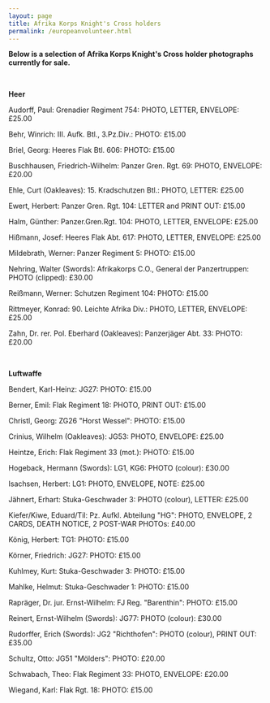 ```yaml
---
layout: page
title: Afrika Korps Knight's Cross holders
permalink: /europeanvolunteer.html
---
```


<div id="europeanvolunteer">

  
<p><b>Below is a selection of Afrika Korps Knight's Cross holder photographs currently for sale.</b></p>
<br />
<p><b><centre>Heer</centre></b></p>
<p>Audorff,	Paul: Grenadier Regiment 754:	PHOTO, LETTER, ENVELOPE: £25.00</p>
<p>Behr,	Winrich: III. Aufk. Btl., 3.Pz.Div.: 	PHOTO:	£15.00</p>
<p>Briel,	Georg: Heeres Flak Btl. 606:	PHOTO: £15.00</p>
<p>Buschhausen,	Friedrich-Wilhelm: Panzer Gren. Rgt. 69:	PHOTO, ENVELOPE:	£20.00</p>
<p>Ehle,	Curt	(Oakleaves): 15. Kradschutzen Btl.:	PHOTO, LETTER:	£25.00</p>
<p>Ewert,	Herbert: Panzer Gren. Rgt. 104: LETTER and PRINT OUT:	£15.00</p>
<p>Halm,	Günther: Panzer.Gren.Rgt. 104: PHOTO, LETTER, ENVELOPE:	£25.00</p>
<p>Hißmann,	Josef: Heeres Flak Abt. 617:	PHOTO, LETTER, ENVELOPE:	£25.00</p>
<p>Mildebrath,	Werner:	Panzer Regiment 5:	PHOTO:	£15.00</p>
<p>Nehring,	Walter (Swords): Afrikakorps C.O., General der Panzertruppen:	PHOTO (clipped):	£30.00</p>
<p>Reißmann,	Werner:	Schutzen Regiment 104:	PHOTO:	£15.00</p>
<p>Rittmeyer,	Konrad:	90. Leichte Afrika Div.:	PHOTO, LETTER, ENVELOPE:	£25.00</p>
<p>Zahn,	Dr. rer. Pol. Eberhard	(Oakleaves): Panzerjäger Abt. 33:	PHOTO:	£20.00</p>
<br />
<p><b><centre>Luftwaffe</centre></b></p>
<p>Bendert,	Karl-Heinz:	JG27:	PHOTO:	£15.00</p>
<p>Berner,	Emil:	Flak Regiment 18:	PHOTO, PRINT OUT:	£15.00</p>
<p>Christl,	Georg: ZG26 "Horst Wessel":	PHOTO:	£15.00</p>
<p>Crinius,	Wilhelm	(Oakleaves): JG53:	PHOTO, ENVELOPE:	£25.00</p>
<p>Heintze,	Erich: Flak Regiment 33 (mot.):	PHOTO:	£15.00</p>
<p>Hogeback,	Hermann (Swords):	LG1, KG6:	PHOTO (colour):	£30.00</p>
<p>Isachsen,	Herbert: LG1: PHOTO, ENVELOPE, NOTE: £25.00</p>
<p>Jähnert,	Erhart:	Stuka-Geschwader 3:	PHOTO (colour), LETTER:	£25.00</p>
<p>Kiefer/Kiwe,	Eduard/Til:	Pz. Aufkl. Abteilung "HG": PHOTO, ENVELOPE, 2 CARDS, DEATH NOTICE, 2 POST-WAR PHOTOs:	£40.00</p>
<p>König,	Herbert: TG1:	PHOTO:	£15.00</p>
<p>Körner,	Friedrich: JG27:	PHOTO:	£15.00</p>
<p>Kuhlmey,	Kurt:	Stuka-Geschwader 3:	PHOTO:	£15.00</p>
<p>Mahlke,	Helmut:	Stuka-Geschwader 1:	PHOTO:	£15.00</p>
<p>Rapräger,	Dr. jur. Ernst-Wilhelm:	FJ Reg. "Barenthin":	PHOTO: £15.00</p>
<p>Reinert,	Ernst-Wilhelm (Swords):	JG77:	PHOTO (colour):	£30.00</p>
<p>Rudorffer,	Erich (Swords):	JG2 "Richthofen":	PHOTO (colour), PRINT OUT:	£35.00</p>
<p>Schultz,	Otto:	JG51 "Mölders":	PHOTO:	£20.00</p>
<p>Schwabach,	Theo:	Flak Regiment 33:	PHOTO, ENVELOPE:	£20.00</p>
<p>Wiegand,	Karl:	Flak Rgt. 18:	PHOTO:	£15.00</p>
